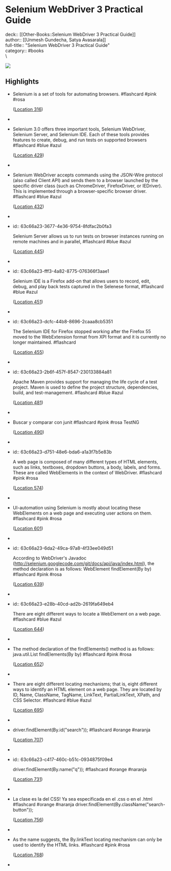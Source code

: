 # Selenium WebDriver 3 Practical Guide

deck:: [[Other-Books::Selenium WebDriver 3 Practical Guide]]\
author:: [[Unmesh Gundecha, Satya Avasarala]]\
full-title:: "Selenium WebDriver 3 Practical Guide"\
category:: #books\
\

![](https://images-na.ssl-images-amazon.com/images/I/51nYrf6CcmL._SL200_.jpg)
## Highlights
- Selenium is a set of tools for automating browsers. #flashcard  #pink #rosa 
  
  
    ([Location 316](https://readwise.io/to_kindle?action=open&asin=B07BJKWB1J&location=316))
-
- Selenium 3.0 offers three important tools, Selenium WebDriver, Selenium Server, and Selenium IDE. Each of these tools provides features to create, debug, and run tests on supported browsers #flashcard  #blue #azul 
  
  
    ([Location 429](https://readwise.io/to_kindle?action=open&asin=B07BJKWB1J&location=429))
-
- Selenium WebDriver accepts commands using the JSON-Wire protocol (also called Client API) and sends them to a browser launched by the specific driver class (such as ChromeDriver, FirefoxDriver, or IEDriver). This is implemented through a browser-specific browser driver. #flashcard  #blue #azul 
  
  
    ([Location 432](https://readwise.io/to_kindle?action=open&asin=B07BJKWB1J&location=432))
-
- id:: 63c66a23-3677-4e36-9754-8fdfac2b0fa3
  
  Selenium Server allows us to run tests on browser instances running on remote machines and in parallel, #flashcard  #blue #azul 
  
  
    ([Location 445](https://readwise.io/to_kindle?action=open&asin=B07BJKWB1J&location=445))
-
- id:: 63c66a23-fff3-4a82-8775-076366f3aae1
  
  Selenium IDE is a Firefox add-on that allows users to record, edit, debug, and play back tests captured in the Selenese format, #flashcard  #blue #azul 
  
  
    ([Location 451](https://readwise.io/to_kindle?action=open&asin=B07BJKWB1J&location=451))
-
- id:: 63c66a23-dcfc-44b8-8696-2caaa8cb5351
  
  The Selenium IDE for Firefox stopped working after the Firefox 55 moved to the WebExtension format from XPI format and it is currently no longer maintained. #flashcard 
  
  
    ([Location 455](https://readwise.io/to_kindle?action=open&asin=B07BJKWB1J&location=455))
-
- id:: 63c66a23-2b6f-457f-8547-230133884a81
  
  Apache Maven provides support for managing the life cycle of a test project. Maven is used to define the project structure, dependencies, build, and test-management. #flashcard  #blue #azul 
  
  
    ([Location 481](https://readwise.io/to_kindle?action=open&asin=B07BJKWB1J&location=481))
-
- Buscar y comparar con junit #flashcard  #pink #rosa 
    TestNG
  
    ([Location 490](https://readwise.io/to_kindle?action=open&asin=B07BJKWB1J&location=490))
-
- id:: 63c66a23-d751-48e6-bda6-a1a3f7b5e83b
  
  A web page is composed of many different types of HTML elements, such as links, textboxes, dropdown buttons, a body, labels, and forms. These are called WebElements in the context of WebDriver. #flashcard  #pink #rosa 
  
  
    ([Location 574](https://readwise.io/to_kindle?action=open&asin=B07BJKWB1J&location=574))
-
- UI-automation using Selenium is mostly about locating these WebElements on a web page and executing user actions on them. #flashcard  #pink #rosa 
  
  
    ([Location 601](https://readwise.io/to_kindle?action=open&asin=B07BJKWB1J&location=601))
-
- id:: 63c66a23-6da2-49ca-97a8-4f33ee049d51
  
  According to WebDriver's Javadoc (http://selenium.googlecode.com/git/docs/api/java/index.html), the method declaration is as follows: WebElement findElement(By by) #flashcard  #pink #rosa 
  
  
    ([Location 639](https://readwise.io/to_kindle?action=open&asin=B07BJKWB1J&location=639))
-
- id:: 63c66a23-e28b-40cd-ad2b-2619fa649eb4
  
  There are eight different ways to locate a WebElement on a web page. #flashcard  #blue #azul 
  
  
    ([Location 644](https://readwise.io/to_kindle?action=open&asin=B07BJKWB1J&location=644))
-
- The method declaration of the findElements() method is as follows: java.util.List findElements(By by) #flashcard  #pink #rosa 
  
  
    ([Location 652](https://readwise.io/to_kindle?action=open&asin=B07BJKWB1J&location=652))
-
- There are eight different locating mechanisms; that is, eight different ways to identify an HTML element on a web page. They are located by ID, Name, ClassName, TagName, LinkText, PartialLinkText, XPath, and CSS Selector. #flashcard  #blue #azul 
  
  
    ([Location 695](https://readwise.io/to_kindle?action=open&asin=B07BJKWB1J&location=695))
-
- driver.findElement(By.id("search")); #flashcard  #orange #naranja 
  
  
    ([Location 707](https://readwise.io/to_kindle?action=open&asin=B07BJKWB1J&location=707))
-
- id:: 63c66a23-c417-460c-b51c-0934875f09e4
  
  driver.findElement(By.name("q")); #flashcard  #orange #naranja 
  
  
    ([Location 731](https://readwise.io/to_kindle?action=open&asin=B07BJKWB1J&location=731))
-
- La clase es la del CSS! Ya sea especificada en el .css o en el .html #flashcard  #orange #naranja 
    driver.findElement(By.className("search-button"));
  
    ([Location 756](https://readwise.io/to_kindle?action=open&asin=B07BJKWB1J&location=756))
-
- As the name suggests, the By.linkText locating mechanism can only be used to identify the HTML links. #flashcard  #pink #rosa 
  
  
    ([Location 768](https://readwise.io/to_kindle?action=open&asin=B07BJKWB1J&location=768))
-